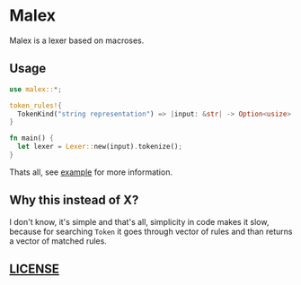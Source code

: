 # Malex
Malex is a lexer based on macroses.

## Usage
```rust
use malex::*;

token_rules!{
  TokenKind("string representation") => |input: &str| -> Option<usize> { returns token size },
}

fn main() {
  let lexer = Lexer::new(input).tokenize();
}
```

Thats all, see [example](/examples/calc.rs) for more information.

## Why this instead of X?
I don't know, it's simple and that's all, simplicity in code makes it slow, because for searching `Token` it goes through vector of rules and than returns a vector of matched rules.

## [LICENSE](/LICENSE)
